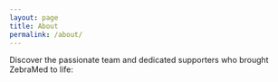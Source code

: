 ```yaml
---
layout: page
title: About
permalink: /about/
---
```


Discover the passionate team and dedicated supporters who brought ZebraMed to life:



